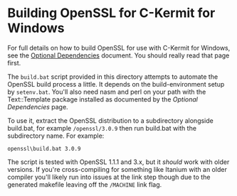 Building OpenSSL for C-Kermit for Windows
==================================================

For full details on how to build OpenSSL for use with C-Kermit for Windows, see the
[Optional Dependencies](../doc/optional-dependencies.md) document. You should really read
that page first.

The `build.bat` script provided in this directory attempts to automate the OpenSSL build
process a little. It depends on the build-environment setup by `setenv.bat`. You'll
also need nasm and perl on your path with the Text::Template package installed as
documented by the *Optional Dependencies* page.

To use it, extract the OpenSSL distribution to a subdirectory alongside build.bat, for
example `/openssl/3.0.9` then run build.bat with the subdirectory name. For example:

```
openssl\build.bat 3.0.9
```

The script is tested with OpenSSL 1.1.1 and 3.x, but it *should* work with older versions.
If you're cross-compiling for something like Itanium with an older compiler you'll likely
run into issues at the link step though due to the generated makefile leaving off the
`/MACHINE` link flag.